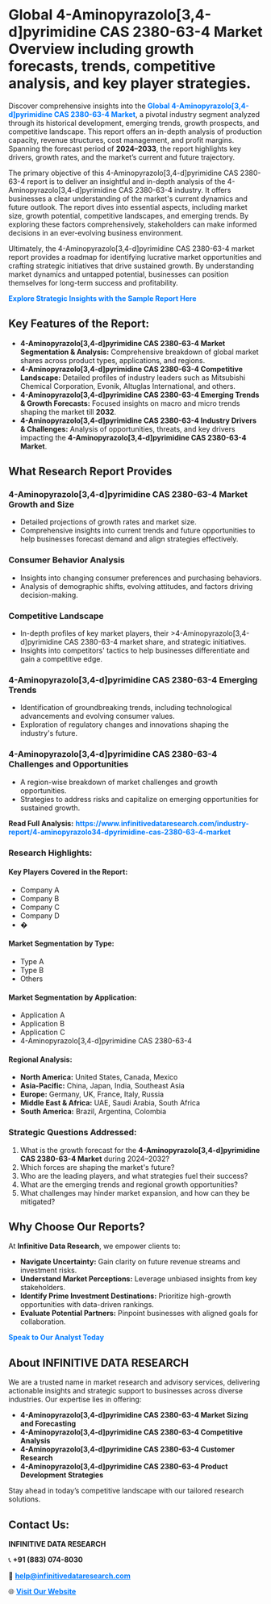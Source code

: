 <h1>Global 4-Aminopyrazolo[3,4-d]pyrimidine CAS 2380-63-4 Market Overview including growth forecasts, trends, competitive analysis, and key player strategies.</h1>
<p>
Discover comprehensive insights into the 
<a href="https://www.infinitivedataresearch.com/industry-report/4-aminopyrazolo34-dpyrimidine-cas-2380-63-4-market" rel="dofollow" style="color: #007BFF; text-decoration: none;"><strong>Global 4-Aminopyrazolo[3,4-d]pyrimidine CAS 2380-63-4 Market</strong></a>, a pivotal industry segment analyzed through its historical development, emerging trends, growth prospects, and competitive landscape. This report offers an in-depth analysis of production capacity, revenue structures, cost management, and profit margins. Spanning the forecast period of <strong>2024–2033</strong>, the report highlights key drivers, growth rates, and the market’s current and future trajectory.
</p>
<p>
The primary objective of this 4-Aminopyrazolo[3,4-d]pyrimidine CAS 2380-63-4 report is to deliver an insightful and in-depth analysis of the 4-Aminopyrazolo[3,4-d]pyrimidine CAS 2380-63-4 industry. It offers businesses a clear understanding of the market's current dynamics and future outlook. The report dives into essential aspects, including market size, growth potential, competitive landscapes, and emerging trends. By exploring these factors comprehensively, stakeholders can make informed decisions in an ever-evolving business environment.
</p>
<p>
Ultimately, the 4-Aminopyrazolo[3,4-d]pyrimidine CAS 2380-63-4 market report provides a roadmap for identifying lucrative market opportunities and crafting strategic initiatives that drive sustained growth. By understanding market dynamics and untapped potential, businesses can position themselves for long-term success and profitability.
</p>
<p>
<a href="https://www.infinitivedataresearch.com/request-sample/reportId=110779" style="color: #007BFF; text-decoration: none;"><strong>Explore Strategic Insights with the Sample Report Here</strong></a>
</p>

<h2>Key Features of the Report:</h2>
<ul>
<li><strong>4-Aminopyrazolo[3,4-d]pyrimidine CAS 2380-63-4 Market Segmentation & Analysis:</strong> Comprehensive breakdown of global market shares across product types, applications, and regions.</li>
<li><strong>4-Aminopyrazolo[3,4-d]pyrimidine CAS 2380-63-4 Competitive Landscape:</strong> Detailed profiles of industry leaders such as Mitsubishi Chemical Corporation, Evonik, Altuglas International, and others.</li>
<li><strong>4-Aminopyrazolo[3,4-d]pyrimidine CAS 2380-63-4 Emerging Trends & Growth Forecasts:</strong> Focused insights on macro and micro trends shaping the market till <strong>2032</strong>.</li>
<li><strong>4-Aminopyrazolo[3,4-d]pyrimidine CAS 2380-63-4 Industry Drivers & Challenges:</strong> Analysis of opportunities, threats, and key drivers impacting the <strong>4-Aminopyrazolo[3,4-d]pyrimidine CAS 2380-63-4 Market</strong>.</li>
</ul>

<h2>What Research Report Provides</h2>
<h3>4-Aminopyrazolo[3,4-d]pyrimidine CAS 2380-63-4 Market Growth and Size</h3>
<ul>
<li>Detailed projections of growth rates and market size.</li>
<li>Comprehensive insights into current trends and future opportunities to help businesses forecast demand and align strategies effectively.</li>
</ul>

<h3>Consumer Behavior Analysis</h3>
<ul>
<li>Insights into changing consumer preferences and purchasing behaviors.</li>
<li>Analysis of demographic shifts, evolving attitudes, and factors driving decision-making.</li>
</ul>

<h3>Competitive Landscape</h3>
<ul>
<li>In-depth profiles of key market players, their >4-Aminopyrazolo[3,4-d]pyrimidine CAS 2380-63-4 market share, and strategic initiatives.</li>
<li>Insights into competitors' tactics to help businesses differentiate and gain a competitive edge.</li>
</ul>

<h3>4-Aminopyrazolo[3,4-d]pyrimidine CAS 2380-63-4 Emerging Trends</h3>
<ul>
<li>Identification of groundbreaking trends, including technological advancements and evolving consumer values.</li>
<li>Exploration of regulatory changes and innovations shaping the industry's future.</li>
</ul>

<h3>4-Aminopyrazolo[3,4-d]pyrimidine CAS 2380-63-4 Challenges and Opportunities</h3>
<ul>
<li>A region-wise breakdown of market challenges and growth opportunities.</li>
<li>Strategies to address risks and capitalize on emerging opportunities for sustained growth.</li>
</ul>
<p><strong>Read Full Analysis:</strong> <a href="https://www.infinitivedataresearch.com/industry-report/4-aminopyrazolo34-dpyrimidine-cas-2380-63-4-market" rel="dofollow" style="color: #007BFF; text-decoration: none;"><strong>https://www.infinitivedataresearch.com/industry-report/4-aminopyrazolo34-dpyrimidine-cas-2380-63-4-market</strong></a></p>
<h3>Research Highlights:</h3>
<h4>Key Players Covered in the Report:</h4>
<ul><li>Company A</li><li>Company B</li><li>Company C</li><li>Company D</li><li>�</li></ul>
<h4>Market Segmentation by Type:</h4>
<ul><li>Type A</li><li>Type B</li><li>Others</li></ul>
<h4>Market Segmentation by Application:</h4>
<ul><li>Application A</li><li>Application B</li><li>Application C</li><li>4-Aminopyrazolo[3,4-d]pyrimidine CAS 2380-63-4</li></ul>

<h4>Regional Analysis:</h4>
<ul>
<li><strong>North America:</strong> United States, Canada, Mexico</li>
<li><strong>Asia-Pacific:</strong> China, Japan, India, Southeast Asia</li>
<li><strong>Europe:</strong> Germany, UK, France, Italy, Russia</li>
<li><strong>Middle East & Africa:</strong> UAE, Saudi Arabia, South Africa</li>
<li><strong>South America:</strong> Brazil, Argentina, Colombia</li>
</ul>

<h3>Strategic Questions Addressed:</h3>
<ol>
<li>What is the growth forecast for the <strong>4-Aminopyrazolo[3,4-d]pyrimidine CAS 2380-63-4 Market</strong> during 2024–2032?</li>
<li>Which forces are shaping the market's future?</li>
<li>Who are the leading players, and what strategies fuel their success?</li>
<li>What are the emerging trends and regional growth opportunities?</li>
<li>What challenges may hinder market expansion, and how can they be mitigated?</li>
</ol>

<h2>Why Choose Our Reports?</h2>
<p>At <strong>Infinitive Data Research</strong>, we empower clients to:</p>
<ul>
<li><strong>Navigate Uncertainty:</strong> Gain clarity on future revenue streams and investment risks.</li>
<li><strong>Understand Market Perceptions:</strong> Leverage unbiased insights from key stakeholders.</li>
<li><strong>Identify Prime Investment Destinations:</strong> Prioritize high-growth opportunities with data-driven rankings.</li>
<li><strong>Evaluate Potential Partners:</strong> Pinpoint businesses with aligned goals for collaboration.</li>
</ul>
<p><a href="https://www.infinitivedataresearch.com/industry-report/4-aminopyrazolo34-dpyrimidine-cas-2380-63-4-market" rel="dofollow" style="color: #007BFF; text-decoration: none;"><strong>Speak to Our Analyst Today</strong></a></p>

<h2>About INFINITIVE DATA RESEARCH</h2>
<p>We are a trusted name in market research and advisory services, delivering actionable insights and strategic support to businesses across diverse industries. Our expertise lies in offering:</p>
<ul>
<li><strong>4-Aminopyrazolo[3,4-d]pyrimidine CAS 2380-63-4 Market Sizing and Forecasting</strong></li>
<li><strong>4-Aminopyrazolo[3,4-d]pyrimidine CAS 2380-63-4 Competitive Analysis</strong></li>
<li><strong>4-Aminopyrazolo[3,4-d]pyrimidine CAS 2380-63-4 Customer Research</strong></li>
<li><strong>4-Aminopyrazolo[3,4-d]pyrimidine CAS 2380-63-4 Product Development Strategies</strong></li>
</ul>
<p>Stay ahead in today’s competitive landscape with our tailored research solutions.</p>

<h2>Contact Us:</h2>
<p><strong>INFINITIVE DATA RESEARCH</strong></p>
<p>📞 <strong>+91 (883) 074-8030</strong></p>
<p>📧 <strong><a href="mailto:help@infinitivedataresearch.com" style="color: #007BFF;">help@infinitivedataresearch.com</a></strong></p>
<p>🌐 <strong><a href="https://www.infinitivedataresearch.com" rel="dofollow" style="color: #007BFF;">Visit Our Website</a></strong></p>